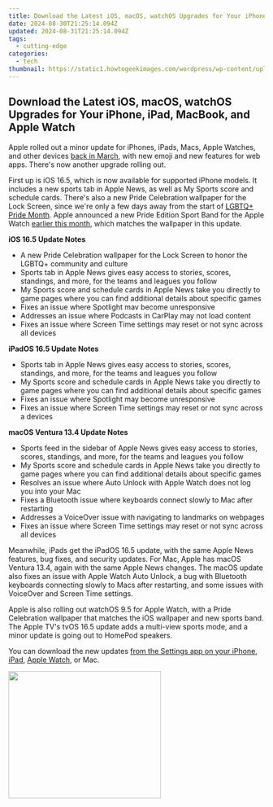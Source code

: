 ```yaml
---
title: Download the Latest iOS, macOS, watchOS Upgrades for Your iPhone, iPad, MacBook, and Apple Watch
date: 2024-08-30T21:25:14.094Z
updated: 2024-08-31T21:25:14.094Z
tags:
  - cutting-edge
categories:
  - tech
thumbnail: https://static1.howtogeekimages.com/wordpress/wp-content/uploads/2023/05/52422415722_9d846c78fe_o.jpg
---
```


## Download the Latest iOS, macOS, watchOS Upgrades for Your iPhone, iPad, MacBook, and Apple Watch

Apple rolled out a minor update for iPhones, iPads, Macs, Apple Watches, and other devices [back in March](https://instagram-clips.techidaily.com/2024-approved-proven-techniques-to-swell-your-social-media-following/), with new emoji and new features for web apps. There's now another upgrade rolling out.

 First up is iOS 16.5, which is now available for supported iPhone models. It includes a new sports tab in Apple News, as well as My Sports score and schedule cards. There's also a new Pride Celebration wallpaper for the Lock Screen, since we're only a few days away from the start of [LGBTQ+ Pride Month](https://en.wikipedia.org/wiki/Pride%5FMonth). Apple announced a new Pride Edition Sport Band for the Apple Watch [earlier this month](https://www.apple.com/newsroom/2023/05/apple-watch-pride-edition-celebrates-the-lgbtq-community/), which matches the wallpaper in this update.

**iOS 16.5 Update Notes** 

* A new Pride Celebration wallpaper for the Lock Screen to honor the LGBTQ+ community and culture
* Sports tab in Apple News gives easy access to stories, scores, standings, and more, for the teams and leagues you follow
* My Sports score and schedule cards in Apple News take you directly to game pages where you can find additional details about specific games
* Fixes an issue where Spotlight mav become unresponsive
* Addresses an issue where Podcasts in CarPlay may not load content
* Fixes an issue where Screen Time settings may reset or not sync across all devices

**iPadOS 16.5 Update Notes** 

* Sports tab in Apple News gives easy access to stories, scores, standings, and more, for the teams and leagues you follow
* My Sports score and schedule cards in Apple News take you directly to game pages where you can find additional details about specific games
* Fixes an issue where Spotlight may become unresponsive
* Fixes an issue where Screen Time settings may reset or not sync across a devices

**macOS Ventura 13.4 Update Notes** 

* Sports feed in the sidebar of Apple News gives easy access to stories, scores, standings, and more, for the teams and leagues you follow
* My Sports score and schedule cards in Apple News take you directly to game pages where you can find additional details about specific games
* Resolves an issue where Auto Unlock with Apple Watch does not log you into your Mac
* Fixes a Bluetooth issue where keyboards connect slowly to Mac after restarting
* Addresses a VoiceOver issue with navigating to landmarks on webpages
* Fixes an issue where Screen Time settings may reset or not sync across all devices

 Meanwhile, iPads get the iPadOS 16.5 update, with the same Apple News features, bug fixes, and security updates. For Mac, Apple has macOS Ventura 13.4, again with the same Apple News changes. The macOS update also fixes an issue with Apple Watch Auto Unlock, a bug with Bluetooth keyboards connecting slowly to Macs after restarting, and some issues with VoiceOver and Screen Time settings.

 Apple is also rolling out watchOS 9.5 for Apple Watch, with a Pride Celebration wallpaper that matches the iOS wallpaper and new sports band. The Apple TV's tvOS 16.5 update adds a multi-view sports mode, and a minor update is going out to HomePod speakers.

 You can download the new updates [from the Settings app on your iPhone](https://screen-video-capture.techidaily.com/updated-in-2024-premium-webcam-guide-5-best-options-with-mic-integration/), [iPad](https://common-error.techidaily.com/wmi-optimization-tips-enhance-your-win11-efficiency/), [Apple Watch](https://facebook-video-share.techidaily.com/new-2024-approved-analyzing-video-platforms-vimeo-and-youtube/), or Mac.

<ins class="adsbygoogle"
     style="display:block"
     data-ad-format="autorelaxed"
     data-ad-client="ca-pub-7571918770474297"
     data-ad-slot="1223367746"></ins>



<ins class="adsbygoogle"
     style="display:block"
     data-ad-client="ca-pub-7571918770474297"
     data-ad-slot="8358498916"
     data-ad-format="auto"
     data-full-width-responsive="true"></ins>



<!-- affiliate ads begin -->
<a href="https://imp.i357552.net/c/5597632/863039/11832" target="_top" id="863039"><img src="//a.impactradius-go.com/display-ad/11832-863039" border="0" alt="" width="300" height="250"/></a>
<!-- affiliate ads end -->